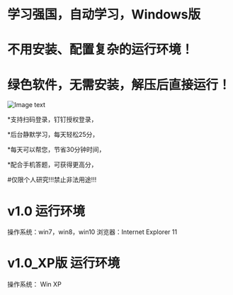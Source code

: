 # 学习强国，自动学习，Windows版
# 不用安装、配置复杂的运行环境！
# 绿色软件，无需安装，解压后直接运行！

![Image text](https://raw.githubusercontent.com/youlequ/xuexiqiangguo/master/ui.gif)

*支持扫码登录，钉钉授权登录，

*后台静默学习，每天轻松25分，

*每天可以帮您，节省30分钟时间，

*配合手机答题，可获得更高分，

#仅限个人研究!!!禁止非法用途!!!

# v1.0 运行环境
操作系统：win7，win8，win10
浏览器：Internet Explorer 11

# v1.0_XP版 运行环境
操作系统： Win XP
